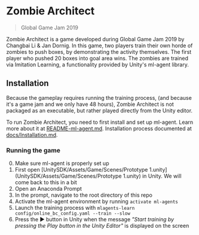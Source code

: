 Zombie Architect
====
> Global Game Jam 2019

Zombie Architect is a game developed during Global Game Jam 2019 by Changbai Li & Jan Dornig.
In this game, two players train their own horde of zombies to push boxes, by demonstrating the activity themselves. The first player who pushed 20 boxes into goal area wins.
The zombies are trained via Imitation Learning, a functionality provided by Unity's ml-agent library.

## Installation

Because the gameplay requires running the training process, (and because it's a game jam and we only have 48 hours), Zombie Architect is not packaged as an executable, but rather played directly from the Unity editor.

To run Zombie Architect, you need to first install and set up ml-agent. Learn more about it at [README-ml-agent.md](README-ml-agent.md). Installation process documented at [docs/Installation.md](docs/Installation.md).

### Running the game

0. Make sure ml-agent is properly set up
1. First open [UnitySDK/Assets/Game/Scenes/Prototype 1.unity](UnitySDK/Assets/Game/Scenes/Prototype 1.unity) in Unity. We will come back to this in a bit
2. Open an Anaconda Prompt
3. In the prompt, navigate to the root directory of this repo
4. Activate the ml-agent environment by running `activate ml-agents`
5. Launch the training process with `mlagents-learn config/online_bc_config.yaml --train --slow`
6. Press the :arrow_forward: button in Unity when the message _"Start training by pressing the Play button in the Unity Editor"_ is displayed on the screen